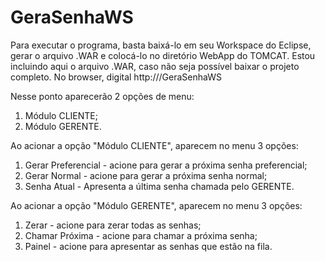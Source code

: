 # GeraSenhaWS
Para executar o programa, basta baixá-lo em seu Workspace do Eclipse, gerar o arquivo .WAR e colocá-lo no diretório WebApp do TOMCAT.
Estou incluindo aqui o arquivo .WAR, caso não seja possível baixar o projeto completo.
No browser, digital http://<seu servidor>/GeraSenhaWS

Nesse ponto aparecerão 2 opções de menu: 
  1) Módulo CLIENTE; 
  2) Módulo GERENTE.
  
Ao acionar a opção "Módulo CLIENTE", aparecem no menu 3 opções:
  1) Gerar Preferencial - acione para gerar a próxima senha preferencial;
  2) Gerar Normal - acione para gerar a próxima senha normal;
  3) Senha Atual - Apresenta a última senha chamada pelo GERENTE.

Ao acionar a opção "Módulo GERENTE", aparecem no menu 3 opções:
  1) Zerar - acione para zerar todas as senhas;
  2) Chamar Próxima - acione para chamar a próxima senha;
  3) Painel - acione para apresentar as senhas que estão na fila.

